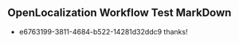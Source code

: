 ## OpenLocalization Workflow Test MarkDown
* e6763199-3811-4684-b522-14281d32ddc9 
thanks!<!--HONumber=Mar16_HO2-->
